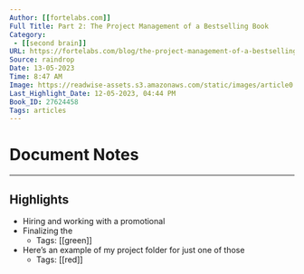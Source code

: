 ```yaml
---
Author: [[fortelabs.com]]
Full Title: Part 2: The Project Management of a Bestselling Book
Category: 
 - [[second brain]] 
URL: https://fortelabs.com/blog/the-project-management-of-a-bestselling-book/
Source: raindrop
Date: 13-05-2023
Time: 8:47 AM
Image: https://readwise-assets.s3.amazonaws.com/static/images/article0.00998d930354.png
Last_Highlight_Date: 12-05-2023, 04:44 PM
Book_ID: 27624458
Tags: articles
---
```


# Document Notes

---

## Highlights
- Hiring and working with a promotional
- Finalizing the
    - Tags: [[green]] 
- Here’s an example of my project folder for just one of those
    - Tags: [[red]] 
